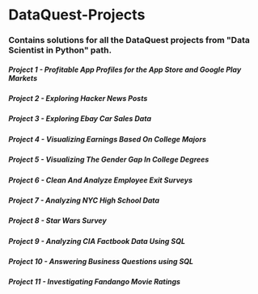 

# DataQuest-Projects
### Contains solutions for all the DataQuest projects from "Data Scientist in Python" path.

##### Project 1 - Profitable App Profiles for the App Store and Google Play Markets
##### Project 2 - Exploring Hacker News Posts
##### Project 3 - Exploring Ebay Car Sales Data
##### Project 4 - Visualizing Earnings Based On College Majors
##### Project 5 - Visualizing The Gender Gap In College Degrees
##### Project 6 - Clean And Analyze Employee Exit Surveys
##### Project 7 - Analyzing NYC High School Data
##### Project 8 - Star Wars Survey
##### Project 9 - Analyzing CIA Factbook Data Using SQL
##### Project 10 - Answering Business Questions using SQL
##### Project 11 - Investigating Fandango Movie Ratings
#####
#####
#####
